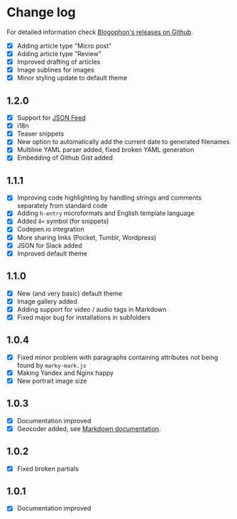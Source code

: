 Change log
==========

For detailed information check [Blogophon's releases on Github](https://github.com/fboes/blogophon/releases).

* [x] Adding article type "Micro post"
* [x] Adding article type "Review"
* [x] Improved drafting of articles
* [x] Image sublines for images
* [x] Minor styling update to default theme

1.2.0
-----

* [x] Support for [JSON Feed](https://jsonfeed.org/)
* [x] i18n
* [x] Teaser snippets
* [x] New option to automatically add the current date to generated filenames
* [x] Multiline YAML parser added, fixed broken YAML generation
* [x] Embedding of Github Gist added

1.1.1
-----

* [x] Improving code highlighting by handling strings and comments separately from standard code
* [x] Adding `h-entry` microformats and English template language
* [x] Added `8<` symbol (for snippets)
* [X] Codepen.io integration
* [x] More sharing links (Pocket, Tumblr, Wordpress)
* [x] JSON for Slack added
* [x] Improved default theme

1.1.0
-----

* [x] New (and very basic) default theme
* [x] Image gallery added
* [x] Adding support for video / audio tags in Markdown
* [x] Fixed major bug for installations in subfolders

1.0.4
-----

* [x] Fixed minor problem with paragraphs containing attributes not being found by `marky-mark.js`
* [x] Making Yandex and Nginx happy
* [x] New portrait image size

1.0.3
-----

* [x] Documentation improved
* [x] Geocoder added, see [Markdown documentation](docs/markdown.md).

1.0.2
-----

* [x] Fixed broken partials

1.0.1
-----

* [x] Documentation improved
